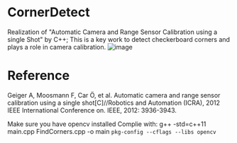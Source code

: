 # CornerDetect
Realization of "Automatic Camera and Range Sensor Calibration using a single Shot" by C++;
This is a key work to detect checkerboard corners and plays a role in camera calibration.
![image](https://github.com/qibao77/cornerDetect/blob/master/cornor_detect.png)
# Reference
Geiger A, Moosmann F, Car Ö, et al. Automatic camera and range sensor calibration using a single shot[C]//Robotics and Automation (ICRA), 2012 IEEE International Conference on. IEEE, 2012: 3936-3943.

Make sure you have opencv installed
Complie with: g++ -std=c++11 main.cpp FindCorners.cpp -o main `pkg-config --cflags --libs opencv`

